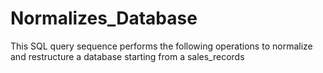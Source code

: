 # Normalizes_Database
This SQL query sequence performs the following operations to normalize and restructure a database starting from a sales_records
